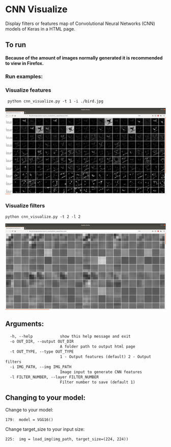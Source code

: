# CNN Visualize
Display filters or features map of Convolutional Neural Networks (CNN) models of Keras in a HTML page.

## To run

#### Because of the amount of images normally generated it is recommended to view in Firefox.

### Run examples:

### Visualize features
```
 python cnn_visualize.py -t 1 -i ./bird.jpg
 ```

![Features](https://raw.githubusercontent.com/paulojamorim/cnn_visualize/master/img_features.png)

### Visualize filters

```
python cnn_visualize.py -t 2 -l 2

```
![Filters](https://raw.githubusercontent.com/paulojamorim/cnn_visualize/master/img_filters.png)

## Arguments:

```
  -h, --help            show this help message and exit
  -o OUT_DIR, --output OUT_DIR
                        A folder path to output html page
  -t OUT_TYPE, --type OUT_TYPE
                        1 - Output features (default) 2 - Output filters
  -i IMG_PATH, --img IMG_PATH
                        Image input to generate CNN features
  -l FILTER_NUMBER, --layer FILTER_NUMBER
                        Filter number to save (default 1)
```

## Changing to your model:

Change to your model:

```
179:  model = VGG16()
```
Change target_size to your input size:

```
225:  img = load_img(img_path, target_size=(224, 224))
```
